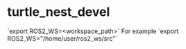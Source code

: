 # turtle_nest_devel


´export ROS2_WS=<workspace_path>´
For example 
´export ROS2_WS="/home/user/ros2_ws/src"´